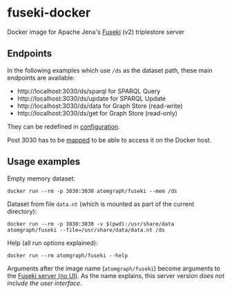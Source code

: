 # fuseki-docker
Docker image for Apache Jena's [Fuseki](https://jena.apache.org/documentation/fuseki2/) (v2) triplestore server

## Endpoints

In the following examples which use `/ds` as the dataset path, these main endpoints are available:

* http://localhost:3030/ds/sparql for SPARQL Query
* http://localhost:3030/ds/update for SPARQL Update
* http://localhost:3030/ds/data for Graph Store (read-write)
* http://localhost:3030/ds/get for Graph Store (read-only)

They can be redefined in [configuration](https://jena.apache.org/documentation/fuseki2/fuseki-configuration.html#defining-the-service-name-and-endpoints-available).

Post 3030 has to be [mapped](https://docs.docker.com/engine/reference/commandline/run/#publish-or-expose-port--p---expose) to be able to access it on the Docker host.

## Usage examples

Empty memory dataset:

    docker run --rm -p 3030:3030 atomgraph/fuseki --mem /ds

Dataset from file `data.nt` (which is mounted as part of the current directory):

    docker run --rm -p 3030:3030 -v $(pwd):/usr/share/data atomgraph/fuseki --file=/usr/share/data/data.nt /ds

Help (all run options explained):

    docker run --rm atomgraph/fuseki --help

Arguments after the image name (`atomgraph/fuseki`) become arguments to the [Fuseki server (no UI)](https://jena.apache.org/documentation/fuseki2/fuseki-run.html#fuseki-server). As the name explains, this server version _does not include the user interface_.

